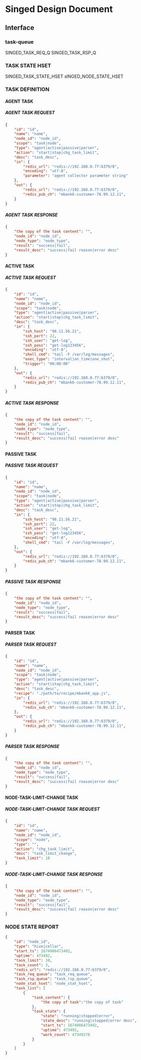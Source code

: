 # Singed Design Document

## Interface

### task-queue

SINGED_TASK_REQ_Q
SINGED_TASK_RSP_Q

### TASK STATE HSET

SINGED_TASK_STATE_HSET
sINGED_NODE_STATE_HSET

### TASK DEFINITION

#### AGENT TASK

##### AGENT TASK REQUEST

```json
{
    "id": "id",
    "name": "name",
    "node_id": "node_id",
    "scope": "task|node",
    "type": "agent|active|passive|parser",
    "action": "start|stop|chg_task_limit",
    "desc": "task_desc",
    "in": {
        "redis_url": "redis://192.168.0.77:6379/0",
        "encoding": "utf-8",
        "parameter": "agent collector parameter string"
    },
    "out": {
        "redis_url": "redis://192.168.0.77:6379/0",
        "redis_pub_ch": "mbank6-customer-78.99.12.11",
    }
}
```

##### AGENT TASK RESPONSE

```json
{
    "the copy of the task content": "",
    "node_id": "node_id",
    "node_type": "node_type",
    "result": "success|fail",
    "result_desc": "success|fail reason|error desc"
}
```

#### ACTIVE TASK

##### ACTIVE TASK REQUEST

```json
{
    "id": "id",
    "name": "name",
    "node_id": "node_id",
    "scope": "task|node",
    "type": "agent|active|passive|parser",
    "action": "start|stop|chg_task_limit",
    "desc": "task_desc",
    "in": {
        "ssh_host": "98.11.56.21",
        "ssh_port": 22,
        "ssh_user": "get-log",
        "ssh_pass": "get-log123456",
        "encoding": "utf-8",
        "shell_cmd": "tail -F /var/log/messages",
        "exec_type": "interval|on_time|one_shot",
        "trigger": "00:00:00"
    },
    "out": {
        "redis_url": "redis://192.168.0.77:6379/0",
        "redis_pub_ch": "mbank6-customer-78.99.12.11",
    }
}
```

##### ACTIVE TASK RESPONSE

```json
{
    "the copy of the task content": "",
    "node_id": "node_id",
    "node_type": "node_type",
    "result": "success|fail",
    "result_desc": "success|fail reason|error desc"
}
```

#### PASSIVE TASK

##### PASSIVE TASK REQUEST

```json
{
    "id": "id",
    "name": "name",
    "node_id": "node_id",
    "scope": "task|node",
    "type": "agent|active|passive|parser",
    "action": "start|stop|chg_task_limit",
    "desc": "task_desc",
    "in": {
        "ssh_host": "98.11.56.21",
        "ssh_port": 22,
        "ssh_user": "get-log",
        "ssh_pass": "get-log123456",
        "encoding": "utf-8",
        "shell_cmd": "tail -F /var/log/messages",
    },
    "out": {
        "redis_url": "redis://192.168.0.77:6379/0",
        "redis_pub_ch": "mbank6-customer-78.99.12.11",
    }
}
```

##### PASSIVE TASK RESPONSE

```json
{
    "the copy of the task content": "",
    "node_id": "node_id",
    "node_type": "node_type",
    "result": "success|fail",
    "result_desc": "success|fail reason|error desc"
}
```

#### PARSER TASK

##### PARSER TASK REQUEST

```json
{
    "id": "id",
    "name": "name",
    "node_id": "node_id",
    "scope": "task|node",
    "type": "agent|active|passive|parser",
    "action": "start|stop|chg_task_limit",
    "desc": "task_desc",
    "recipe": "./path/to/recipe/mbank6_app.js",
    "in": {
        "redis_url": "redis://192.168.0.77:6379/0",
        "redis_sub_ch": "mbank6-customer-78.99.12.11",
    },
    "out": {
        "redis_url": "redis://192.168.0.77:6379/0",
        "redis_pub_ch": "mbank6-customer-78.99.12.11",
    }
}
```

##### PARSER TASK RESPONSE

```json
{
    "the copy of the task content": "",
    "node_id": "node_id",
    "node_type": "node_type",
    "result": "success|fail",
    "result_desc": "success|fail reason|error desc"
}
```

#### NODE-TASK-LIMIT-CHANGE TASK

##### NODE-TASK-LIMIT-CHANGE TASK REQUEST

```json
{
    "id": "id",
    "name": "name",
    "node_id": "node_id",
    "scope": "node",
    "type": "",
    "action": "chg_task_limit",
    "desc": "task_limit_change",
    "task_limit": 10
}
```

##### NODE-TASK-LIMIT-CHANGE TASK RESPONSE

```json
{
    "the copy of the task content": "",
    "node_id": "node_id",
    "node_type": "node_type",
    "result": "success|fail",
    "result_desc": "success|fail reason|error desc"
}
```

### NODE STATE REPORT

```json
{
    "id": "node_id",
    "type": "hive|cellar",
    "start_ts": 1674986473492,
    "uptime": 473492,
    "task_limit": 10,
    "task_count": 3,
    "redis_url": "redis://192.168.0.77:6379/0",
    "task_req_queue": "task_req_queue",
    "task_rsp_queue": "task_rsp_queue",
    "node_stat_hset": "node_stat_hset",
    "task_list": [
        {
            "task_content": {
                "the copy of task":"the copy of task"
            },
            "task_state": {
                "state": "running|stopped|error",
                "state_desc": "running|stopped|error desc",
                "start_ts": 1674986473492,
                "uptime": 473492,
                "work_count": 47349278
            }
        }
    ]
}
```
